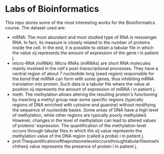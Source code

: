 # Labs of Bioinformatics
This repo stores some of the most interesting works for the Bioinformatics course.
The dataset used are:
- mRNA: The most abundant and most studied type of RNA is messenger RNA. In fact, its
measure is closely related to the number of proteins inside the cell. In the end, it is possible to obtain a tabular file in which the value xij represents the amount of expression of the gene i in patient j.
- micro-RNA (miRNA): Micro RNAs (miRNAs) are short RNA molecules mainly
involved in the cell's post-transcriptional processes. They have a central region of about 7 nucleotide long (seed region) responsible for the bond that miRNA can form with some genes, thus inhibiting mRNA translation into protein. Such data is a tabular file where the value at position xij represents the amount of expression of miRNA i in patient j.
- meth: The methylation allows altering the resulting protein's functioning by inserting a
methyl group near some specific regions (typically regions of DNA enriched with cytosine and guanine) without modifying the sequence of nucleotide bases. Some areas of DNA have a high level of methylation, while other regions are typically poorly methylated. However, changes in the level of methylation can lead to altered values of proteins' expression. The quantification of the methylation level occurs through tabular files in which the xij value represents the methylation value of the DNA region (called a probe) i in patient j.
- prot:Thequantificationoftheproteomeleveloccursthroughtabularfilesinwhichthexij value represents the presence of protein i in patient j.
